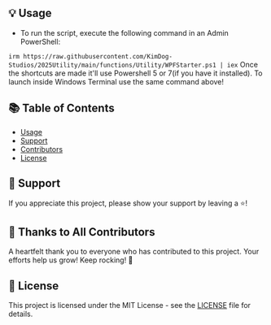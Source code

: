 ## 💡 Usage

- To run the script, execute the following command in an Admin PowerShell:

`irm https://raw.githubusercontent.com/KimDog-Studios/2025Utility/main/functions/Utility/WPFStarter.ps1 | iex`
Once the shortcuts are made it'll use Powershell 5 or 7(if you have it installed). To launch inside Windows Terminal use the same command above!

## 📚 Table of Contents
- [Usage](#-usage)
- [Support](#-support)
- [Contributors](#-thanks-to-all-contributors)
- [License](#-license)

## 💖 Support

If you appreciate this project, please show your support by leaving a ⭐️!

## 🏅 Thanks to All Contributors

A heartfelt thank you to everyone who has contributed to this project. Your efforts help us grow! Keep rocking! 🍻

## 📄 License
This project is licensed under the MIT License - see the [LICENSE](LICENSE) file for details.
